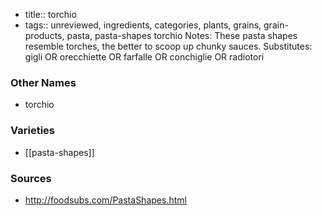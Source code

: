 - title:: torchio
- tags:: unreviewed, ingredients, categories, plants, grains, grain-products, pasta, pasta-shapes
torchio Notes: These pasta shapes resemble torches, the better to scoop up chunky sauces. Substitutes: gigli OR orecchiette OR farfalle OR conchiglie OR radiotori

### Other Names

* torchio

### Varieties

* [[pasta-shapes]]

### Sources
* http://foodsubs.com/PastaShapes.html

